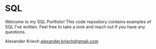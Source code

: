 # SQL
Welcome to my SQL Portfolio! This code repository contains examples of SQL I've written. Feel free to take a look and reach out if you have any questions. 

Alexander Kriech
alexander.kriech@gmail.com
